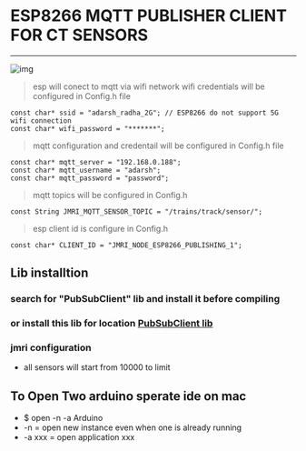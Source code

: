 # ESP8266 MQTT PUBLISHER CLIENT FOR CT SENSORS 

---

![img](../../../image/dig11.png)

> esp will conect to mqtt via wifi network 
> wifi credentials will be configured in Config.h file 
```
const char* ssid = "adarsh_radha_2G"; // ESP8266 do not support 5G wifi connection
const char* wifi_password = "*******";
```
> mqtt configuration and credentail will be configured in Config.h file 
```
const char* mqtt_server = "192.168.0.188"; 
const char* mqtt_username = "adarsh";
const char* mqtt_password = "password";
```
> mqtt topics will be configured in Config.h 
```
const String JMRI_MQTT_SENSOR_TOPIC = "/trains/track/sensor/";

```

> esp client id is configure in Config.h 
```
const char* CLIENT_ID = "JMRI_NODE_ESP8266_PUBLISHING_1";

```

## Lib installtion 

### search for "PubSubClient" lib and install it before compiling 
### or install this lib for location [PubSubClient lib ](https://github.com/adarshkumarsingh83/jmri-cmri/raw/main/DOCUMENTS/JMRI-MOSQUITTO-MQTT/lib/pubsubclient.zip)

### jmri configuration 
* all sensors will start from 10000 to limit 

## To Open Two arduino sperate ide on mac 
* $ open -n -a Arduino
* -n = open new instance even when one is already running
* -a xxx = open application xxx

